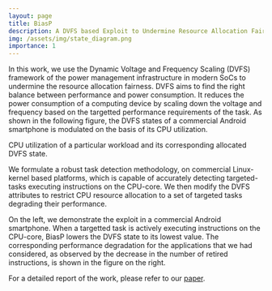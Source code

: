 ```yaml
---
layout: page
title: BiasP
description: A DVFS based Exploit to Undermine Resource Allocation Fairness in Linux Platform
img: /assets/img/state_diagram.png
importance: 1
---
```

In this work, we use the Dynamic Voltage and Frequency Scaling (DVFS) framework of the power management infrastructure in modern SoCs to undermine the resource allocation fairness. DVFS aims to find the right balance between performance and power consumption. It reduces the power consumption of a computing device by scaling down the voltage and frequency based on the targetted performance requirements
of the task. As shown in the following figure, the DVFS states of a commercial Android smartphone is modulated on the basis of its CPU utilization.
<div class="row">
    <div class="col-sm mt-3 mt-md-0">
        <img class="img-fluid rounded z-depth-1" src="{{ '/assets/img/schedutil1.png' | relative_url }}" alt="" title="example image"/>
    </div>
</div>
<div class="caption">
    CPU utilization of a particular workload and its corresponding allocated DVFS state.
</div>

We formulate a robust task detection methodology, on commercial Linux-kernel based platforms, which is capable of accurately detecting targeted-tasks executing instructions on the CPU-core. We then modify the DVFS attributes to restrict CPU resource allocation to a set of targeted tasks degrading their performance. 


<div class="row justify-content-sm-center">
    <div class="col-sm-6 mt-3 mt-md-0">
        <img class="img-fluid rounded z-depth-1" src="{{ '/assets/img/target_detect2.png' | relative_url }}" alt="" title="example image"/>
    </div>
    <div class="col-sm-6 mt-3 mt-md-0">
        <img class="img-fluid rounded z-depth-1" src="{{ '/assets/img/retinstruction_degradation1.png' | relative_url }}" alt="" title="example image"/>
    </div>
</div>
<div class="caption">
    On the left, we demonstrate the exploit in a commercial Android smartphone. When a targetted task is actively executing instructions on the CPU-core, BiasP lowers the DVFS state to its lowest value. The corresponding performance degradation for the applications that we had considered, as observed by the decrease in the number of retired instructions, is shown in the figure on the right. 
</div>

For a detailed report of the work, please refer to our [paper](https://dl.acm.org/doi/abs/10.1145/3370748.3406549).
